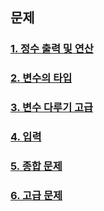 ## 문제 

### [1. 정수 출력 및 연산](test01/README.md)   
   
### [2. 변수의 타입](test02/README.md)    

### [3. 변수 다루기 고급](test02/README.md)    
   
### [4. 입력](test04/README.md)   
  
### [5. 종합 문제](test05/README.md)   
  
### [6. 고급 문제](test06/README.md)   
